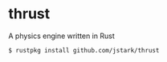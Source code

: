 thrust
======

A physics engine written in Rust

```
$ rustpkg install github.com/jstark/thrust
```

